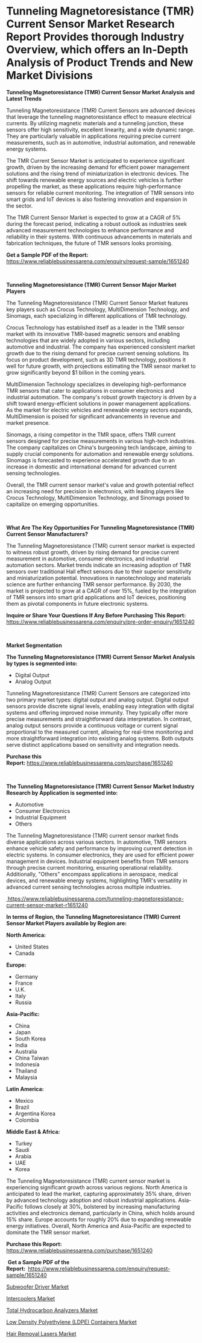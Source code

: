 <p><h1>Tunneling Magnetoresistance (TMR) Current Sensor Market Research Report Provides thorough Industry Overview, which offers an In-Depth Analysis of Product Trends and New Market Divisions</h1></p><p><strong>Tunneling Magnetoresistance (TMR) Current Sensor Market Analysis and Latest Trends</strong></p>
<p><p>Tunneling Magnetoresistance (TMR) Current Sensors are advanced devices that leverage the tunneling magnetoresistance effect to measure electrical currents. By utilizing magnetic materials and a tunneling junction, these sensors offer high sensitivity, excellent linearity, and a wide dynamic range. They are particularly valuable in applications requiring precise current measurements, such as in automotive, industrial automation, and renewable energy systems.</p><p>The TMR Current Sensor Market is anticipated to experience significant growth, driven by the increasing demand for efficient power management solutions and the rising trend of miniaturization in electronic devices. The shift towards renewable energy sources and electric vehicles is further propelling the market, as these applications require high-performance sensors for reliable current monitoring. The integration of TMR sensors into smart grids and IoT devices is also fostering innovation and expansion in the sector. </p><p>The TMR Current Sensor Market is expected to grow at a CAGR of 5% during the forecast period, indicating a robust outlook as industries seek advanced measurement technologies to enhance performance and reliability in their systems. With continuous advancements in materials and fabrication techniques, the future of TMR sensors looks promising.</p></p>
<p><strong>Get a Sample PDF of the Report:&nbsp;</strong> <a href="https://www.reliablebusinessarena.com/enquiry/request-sample/1651240?utm_campaign=3254&utm_medium=2&utm_source=Github&utm_content=ia&utm_term=23032025&utm_id=tunneling-magnetoresistance-tmr-current-sensor">https://www.reliablebusinessarena.com/enquiry/request-sample/1651240</a></p>
<p>&nbsp;</p>
<p><strong>Tunneling Magnetoresistance (TMR) Current Sensor Major Market Players</strong></p>
<p><p>The Tunneling Magnetoresistance (TMR) Current Sensor Market features key players such as Crocus Technology, MultiDimension Technology, and Sinomags, each specializing in different applications of TMR technology.</p><p>Crocus Technology has established itself as a leader in the TMR sensor market with its innovative TMR-based magnetic sensors and enabling technologies that are widely adopted in various sectors, including automotive and industrial. The company has experienced consistent market growth due to the rising demand for precise current sensing solutions. Its focus on product development, such as 3D TMR technology, positions it well for future growth, with projections estimating the TMR sensor market to grow significantly beyond $1 billion in the coming years.</p><p>MultiDimension Technology specializes in developing high-performance TMR sensors that cater to applications in consumer electronics and industrial automation. The company's robust growth trajectory is driven by a shift toward energy-efficient solutions in power management applications. As the market for electric vehicles and renewable energy sectors expands, MultiDimension is poised for significant advancements in revenue and market presence.</p><p>Sinomags, a rising competitor in the TMR space, offers TMR current sensors designed for precise measurements in various high-tech industries. The company capitalizes on China's burgeoning tech landscape, aiming to supply crucial components for automation and renewable energy solutions. Sinomags is forecasted to experience accelerated growth due to an increase in domestic and international demand for advanced current sensing technologies.</p><p>Overall, the TMR current sensor market's value and growth potential reflect an increasing need for precision in electronics, with leading players like Crocus Technology, MultiDimension Technology, and Sinomags poised to capitalize on emerging opportunities.</p></p>
<p>&nbsp;</p>
<p><strong>What Are The Key Opportunities For Tunneling Magnetoresistance (TMR) Current Sensor Manufacturers?</strong></p>
<p><p>The Tunneling Magnetoresistance (TMR) current sensor market is expected to witness robust growth, driven by rising demand for precise current measurement in automotive, consumer electronics, and industrial automation sectors. Market trends indicate an increasing adoption of TMR sensors over traditional Hall effect sensors due to their superior sensitivity and miniaturization potential. Innovations in nanotechnology and materials science are further enhancing TMR sensor performance. By 2030, the market is projected to grow at a CAGR of over 15%, fueled by the integration of TMR sensors into smart grid applications and IoT devices, positioning them as pivotal components in future electronic systems.</p></p>
<p><strong>Inquire or Share Your Questions If Any Before Purchasing This Report:</strong> <a href="https://www.reliablebusinessarena.com/enquiry/pre-order-enquiry/1651240?utm_campaign=3254&utm_medium=2&utm_source=Github&utm_content=ia&utm_term=23032025&utm_id=tunneling-magnetoresistance-tmr-current-sensor">https://www.reliablebusinessarena.com/enquiry/pre-order-enquiry/1651240</a></p>
<p>&nbsp;</p>
<p><strong>Market Segmentation</strong></p>
<p><strong>The Tunneling Magnetoresistance (TMR) Current Sensor Market Analysis by types is segmented into:</strong></p>
<p><ul><li>Digital Output</li><li>Analog Output</li></ul></p>
<p><p>Tunneling Magnetoresistance (TMR) Current Sensors are categorized into two primary market types: digital output and analog output. Digital output sensors provide discrete signal levels, enabling easy integration with digital systems and offering improved noise immunity. They typically offer more precise measurements and straightforward data interpretation. In contrast, analog output sensors provide a continuous voltage or current signal proportional to the measured current, allowing for real-time monitoring and more straightforward integration into existing analog systems. Both outputs serve distinct applications based on sensitivity and integration needs.</p></p>
<p><strong>Purchase this Report:&nbsp;</strong><a href="https://www.reliablebusinessarena.com/purchase/1651240?utm_campaign=3254&utm_medium=2&utm_source=Github&utm_content=ia&utm_term=23032025&utm_id=tunneling-magnetoresistance-tmr-current-sensor">https://www.reliablebusinessarena.com/purchase/1651240</a></p>
<p>&nbsp;</p>
<p><strong>The Tunneling Magnetoresistance (TMR) Current Sensor Market Industry Research by Application is segmented into:</strong></p>
<p><ul><li>Automotive</li><li>Consumer Electronics</li><li>Industrial Equipment</li><li>Others</li></ul></p>
<p><p>The Tunneling Magnetoresistance (TMR) current sensor market finds diverse applications across various sectors. In automotive, TMR sensors enhance vehicle safety and performance by improving current detection in electric systems. In consumer electronics, they are used for efficient power management in devices. Industrial equipment benefits from TMR sensors through precise current monitoring, ensuring operational reliability. Additionally, "Others" encompass applications in aerospace, medical devices, and renewable energy systems, highlighting TMR's versatility in advanced current sensing technologies across multiple industries.</p></p>
<p><a href="https://www.reliablebusinessarena.com/tunneling-magnetoresistance-current-sensor-market-r1651240?utm_campaign=3254&utm_medium=2&utm_source=Github&utm_content=ia&utm_term=23032025&utm_id=tunneling-magnetoresistance-tmr-current-sensor">&nbsp;https://www.reliablebusinessarena.com/tunneling-magnetoresistance-current-sensor-market-r1651240</a></p>
<p><strong>In terms of Region, the Tunneling Magnetoresistance (TMR) Current Sensor Market Players available by Region are:</strong></p>
<p>
    <p> <strong> North America: </strong>
        <ul>
            <li>United States</li>
            <li>Canada</li>
        </ul>
        </p> 
    <p> <strong> Europe: </strong>
        <ul>
            <li>Germany</li>
            <li>France</li>
            <li>U.K.</li>
            <li>Italy</li>
            <li>Russia</li>
        </ul>
        </p> 
    <p> <strong> Asia-Pacific: </strong>
        <ul>
            <li>China</li>
            <li>Japan</li>
            <li>South Korea</li>
            <li>India</li>
            <li>Australia</li>
            <li>China Taiwan</li>
            <li>Indonesia</li>
            <li>Thailand</li>
            <li>Malaysia</li>
        </ul>
        </p> 
    <p> <strong> Latin America: </strong>
        <ul>
            <li>Mexico</li>
            <li>Brazil</li>
            <li>Argentina Korea</li>
            <li>Colombia</li>
        </ul>
        </p> 
    <p> <strong> Middle East & Africa: </strong>
        <ul>
            <li>Turkey</li>
            <li>Saudi</li>
            <li>Arabia</li>
            <li>UAE</li>
            <li>Korea</li>
        </ul>
    </p>
    </p>
<p><p>The Tunneling Magnetoresistance (TMR) current sensor market is experiencing significant growth across various regions. North America is anticipated to lead the market, capturing approximately 35% share, driven by advanced technology adoption and robust industrial applications. Asia-Pacific follows closely at 30%, bolstered by increasing manufacturing activities and electronics demand, particularly in China, which holds around 15% share. Europe accounts for roughly 20% due to expanding renewable energy initiatives. Overall, North America and Asia-Pacific are expected to dominate the TMR sensor market.</p></p>
<p><strong>Purchase this Report: </strong><a href="https://www.reliablebusinessarena.com/purchase/1651240?utm_campaign=3254&utm_medium=2&utm_source=Github&utm_content=ia&utm_term=23032025&utm_id=tunneling-magnetoresistance-tmr-current-sensor">https://www.reliablebusinessarena.com/purchase/1651240</a></p>
<p>&nbsp;<strong>Get a Sample PDF of the Report:&nbsp;&nbsp;</strong><a href="https://www.reliablebusinessarena.com/enquiry/request-sample/1651240?utm_campaign=3254&utm_medium=2&utm_source=Github&utm_content=ia&utm_term=23032025&utm_id=tunneling-magnetoresistance-tmr-current-sensor">https://www.reliablebusinessarena.com/enquiry/request-sample/1651240</a></p>
<p><strong></strong></p>
<p><p><a href="https://www.linkedin.com/pulse/estimating-size-growth-potential-subwoofer-driver-market-segmentation-b6g0f?utm_campaign=3254&utm_medium=2&utm_source=Github&utm_content=ia&utm_term=23032025&utm_id=tunneling-magnetoresistance-tmr-current-sensor">Subwoofer Driver Market</a></p><p><a href="https://www.linkedin.com/pulse/whats-propelling-intercoolers-markets-growth-87-cagr-key-qc2cf?utm_campaign=3254&utm_medium=2&utm_source=Github&utm_content=ia&utm_term=23032025&utm_id=tunneling-magnetoresistance-tmr-current-sensor">Intercoolers Market</a></p><p><a href="https://www.linkedin.com/pulse/revenue-analysis-total-hydrocarbon-analyzers-market-projected-97jgf?utm_campaign=3254&utm_medium=2&utm_source=Github&utm_content=ia&utm_term=23032025&utm_id=tunneling-magnetoresistance-tmr-current-sensor">Total Hydrocarbon Analyzers Market</a></p><p><a href="https://github.com/popoialraih3/Market-Research-Report-List-1/blob/main/low-density-polyethylene-ldpe-containers-market.md?utm_campaign=3254&utm_medium=2&utm_source=Github&utm_content=ia&utm_term=23032025&utm_id=tunneling-magnetoresistance-tmr-current-sensor">Low Density Polyethylene (LDPE) Containers Market</a></p><p><a href="https://www.linkedin.com/pulse/rising-trends-hair-removal-lasers-market-projected-growth-ffbnf?utm_campaign=3254&utm_medium=2&utm_source=Github&utm_content=ia&utm_term=23032025&utm_id=tunneling-magnetoresistance-tmr-current-sensor">Hair Removal Lasers Market</a></p></p>